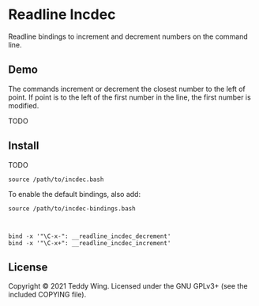 Readline Incdec
===============

Readline bindings to increment and decrement numbers on the command line.


## Demo
The commands increment or decrement the closest number to the left of point. If
point is to the left of the first number in the line, the first number is
modified.

TODO


## Install
TODO

	source /path/to/incdec.bash

To enable the default bindings, also add:

	source /path/to/incdec-bindings.bash



	bind -x '"\C-x-": __readline_incdec_decrement'
	bind -x '"\C-x+": __readline_incdec_increment'

## License
Copyright © 2021 Teddy Wing. Licensed under the GNU GPLv3+ (see the included
COPYING file).
